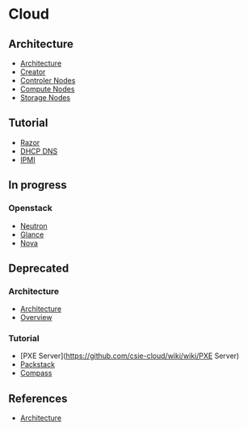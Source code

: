 # Cloud
## Architecture
* [Architecture](https://github.com/csie-cloud/wiki/wiki/Architecture)
* [Creator](https://github.com/csie-cloud/wiki/wiki/Auto-deployment)
* [Controler Nodes]()
* [Compute Nodes]()
* [Storage Nodes]()

## Tutorial
* [Razor](https://github.com/csie-cloud/wiki/wiki/Razor)
* [DHCP DNS](https://github.com/csie-cloud/wiki/wiki/DNS-DHCP)
* [IPMI](https://github.com/csie-cloud/wiki/wiki/DNS-DHCP)

## In progress
### Openstack
* [Neutron](https://github.com/csie-cloud/wiki/wiki/Neutron)
* [Glance](https://github.com/csie-cloud/wiki/wiki/Glance)
* [Nova](https://github.com/csie-cloud/wiki/wiki/Nova)


## Deprecated

### Architecture
* [Architecture](https://github.com/csie-cloud/wiki/wiki/Architecture)
* [Overview](https://github.com/csie-cloud/wiki/wiki/Overview)

### Tutorial
* [PXE Server](https://github.com/csie-cloud/wiki/wiki/PXE Server)
* [Packstack](https://github.com/csie-cloud/wiki/wiki/Packstack)
* [Compass](https://github.com/csie-cloud/wiki/wiki/Neutron-%22Modern%22-architecture-references)


## References
* [Architecture](https://github.com/csie-cloud/wiki/wiki/Neutron-%22Modern%22-architecture-references)